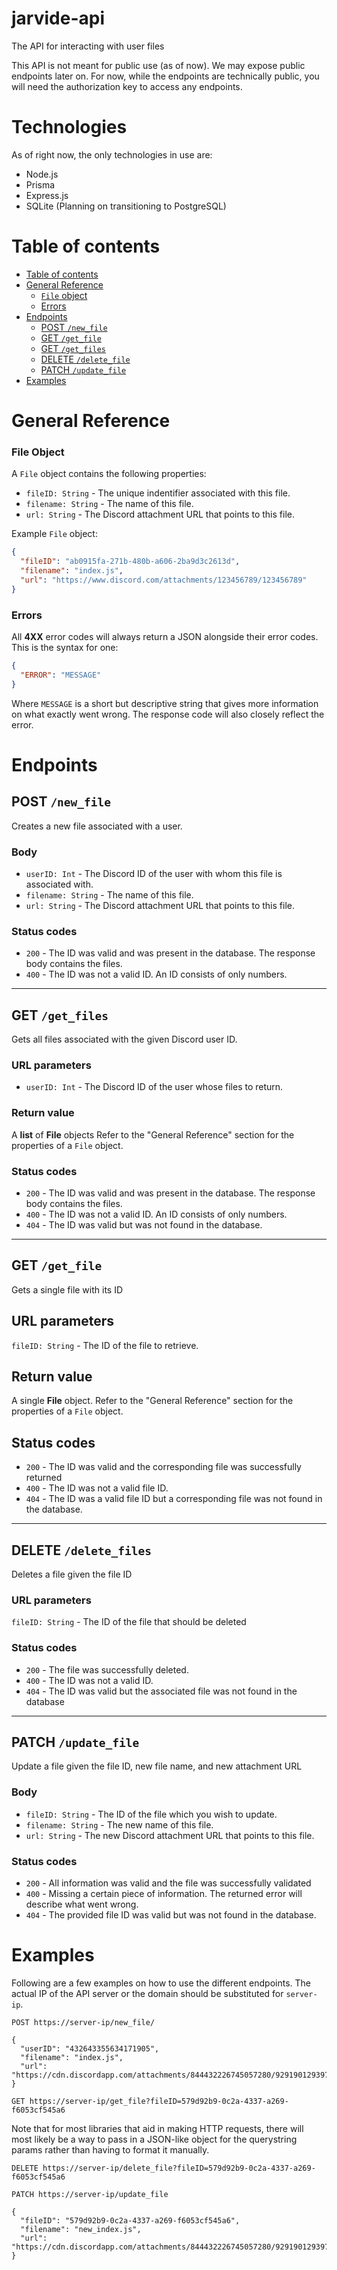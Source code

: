 # jarvide-api
The API for interacting with user files

This API is not meant for public use (as of now). We may expose public endpoints later on. For now, while the endpoints are technically public,
you will need the authorization key to access any endpoints.

# Technologies
As of right now, the only technologies in use are:
  - Node.js
  - Prisma
  - Express.js
  - SQLite (Planning on transitioning to PostgreSQL)

# Table of contents <a name="toc"></a>

- [Table of contents](#toc)
- [General Reference](#ref)
  - [`File` object](#file-obj)
  - [Errors](#errors)
- [Endpoints](#endpoints)
  - [POST `/new_file`](#new_file)
  - [GET `/get_file`](#get_file)
  - [GET `/get_files`](#get_files)
  - [DELETE `/delete_file`](#delete_file)
  - [PATCH `/update_file`](#update_file)
- [Examples](#examples)

# General Reference <a name="ref"></a>
### File Object <a name="file-obj"></a>
A `File` object contains the following properties:
- `fileID: String` - The unique indentifier associated with this file.
- `filename: String` - The name of this file.
- `url: String` - The Discord attachment URL that points to this file.

Example `File` object:
```json
{
  "fileID": "ab0915fa-271b-480b-a606-2ba9d3c2613d",
  "filename": "index.js",
  "url": "https://www.discord.com/attachments/123456789/123456789"
}
```

### Errors <a name="errors"></a>
All **4XX** error codes will always return a JSON alongside their error codes.
This is the syntax for one:
```json
{
  "ERROR": "MESSAGE"
}
```
Where `MESSAGE` is a short but descriptive string 
that gives more information on what exactly went wrong.
The response code will also closely reflect the error.

# Endpoints <a name="endpoints"></a>
## POST `/new_file` <a name="new_file"></a>

Creates a new file associated with a user.

### Body
- `userID: Int` - The Discord ID of the user with whom this file is associated with.
- `filename: String` - The name of this file.
- `url: String` - The Discord attachment URL that points to this file.

### Status codes
- `200` - The ID was valid and was present in the database. The response body contains the files.
- `400` - The ID was not a valid ID. An ID consists of only numbers.
----------

## GET `/get_files` <a name="get_files"></a>
Gets all files associated with the given Discord user ID.

### URL parameters
- `userID: Int` - The Discord ID of the user whose files to return.

### Return value
A **list** of **File** objects
Refer to the "General Reference" section for the properties of a `File` object.

### Status codes
- `200` - The ID was valid and was present in the database. The response body contains the files.
- `400` - The ID was not a valid ID. An ID consists of only numbers.
- `404` - The ID was valid but was not found in the database.
----------
## GET `/get_file` <a name="get_file"></a>
Gets a single file with its ID

## URL parameters
`fileID: String` - The ID of the file to retrieve.

## Return value
A single **File** object.
Refer to the "General Reference" section for the properties of a `File` object.

## Status codes
- `200` - The ID was valid and the corresponding file was successfully returned
- `400` - The ID was not a valid file ID.
- `404` - The ID was a valid file ID but a corresponding file was not found in the database.
----------
## DELETE `/delete_files` <a name="delete_files"></a>
Deletes a file given the file ID

### URL parameters
`fileID: String` - The ID of the file that should be deleted

### Status codes
- `200` - The file was successfully deleted.
- `400` - The ID was not a valid ID.
- `404` - The ID was valid but the associated file was not found in the database
----------
## PATCH `/update_file` <a name="update_file"></a>
Update a file given the file ID, new file name, and new attachment URL

### Body
- `fileID: String` - The ID of the file which you wish to update.
- `filename: String` - The new name of this file.
- `url: String` - The new Discord attachment URL that points to this file.

### Status codes
- `200` - All information was valid and the file was successfully validated
- `400` - Missing a certain piece of information. The returned error will describe what went wrong.
- `404` - The provided file ID was valid but was not found in the database.

# Examples <a name="examples"></a>
Following are a few examples on how to use the different endpoints.
The actual IP of the API server or the domain should be substituted for `server-ip`.

```
POST https://server-ip/new_file/

{
  "userID": "432643355634171905",
  "filename": "index.js",
  "url": "https://cdn.discordapp.com/attachments/844432226745057280/929190129397022750/index.js"
}
```

```
GET https://server-ip/get_file?fileID=579d92b9-0c2a-4337-a269-f6053cf545a6
```
Note that for most libraries that aid in making HTTP requests, there will
most likely be a way to pass in a JSON-like object for the querystring params
rather than having to format it manually.

```
DELETE https://server-ip/delete_file?fileID=579d92b9-0c2a-4337-a269-f6053cf545a6
```

```
PATCH https://server-ip/update_file

{
  "fileID": "579d92b9-0c2a-4337-a269-f6053cf545a6",
  "filename": "new_index.js",
  "url": "https://cdn.discordapp.com/attachments/844432226745057280/929190129397022750/new_index.js"
}
```